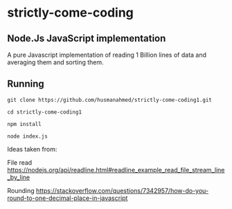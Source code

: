 # strictly-come-coding

## Node.Js JavaScript implementation

A pure Javascript implementation of reading 1 Billion lines of data and averaging them and sorting them.

## Running

```
git clone https://github.com/husmanahmed/strictly-come-coding1.git

cd strictly-come-coding1

npm install

node index.js
```

Ideas taken from:

File read https://nodejs.org/api/readline.html#readline_example_read_file_stream_line_by_line

Rounding https://stackoverflow.com/questions/7342957/how-do-you-round-to-one-decimal-place-in-javascript
